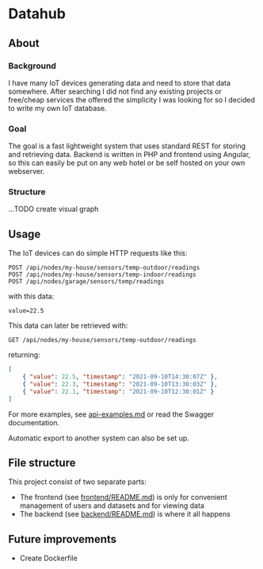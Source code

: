 # Datahub

## About

### Background
I have many IoT devices generating data and need to store that data somewhere.
After searching I did not find any existing projects or free/cheap services
the offered the simplicity I was looking for so I decided to write my own
IoT database.

### Goal
The goal is a fast lightweight system that uses standard REST for storing
and retrieving data. Backend is written in PHP and frontend using Angular,
so this can easily be put on any web hotel or be self
hosted on your own webserver.

### Structure
...TODO create visual graph

## Usage
The IoT devices can do simple HTTP requests like this:
```
POST /api/nodes/my-house/sensors/temp-outdoor/readings
POST /api/nodes/my-house/sensors/temp-indoor/readings
POST /api/nodes/garage/sensors/temp/readings
```
with this data:
```
value=22.5
```

This data can later be retrieved with:
```
GET /api/nodes/my-house/sensors/temp-outdoor/readings
```
returning:
```json
[
    { "value": 22.5, "timestamp": "2021-09-10T14:30:07Z" },
    { "value": 22.3, "timestamp": "2021-09-10T13:30:03Z" },
    { "value": 22.1, "timestamp": "2021-09-10T12:30:01Z" }
]
```

For more examples, see [api-examples.md](api-examples.md)
or read the Swagger documentation.

Automatic export to another system can also be set up.

## File structure
This project consist of two separate parts:

* The frontend (see [frontend/README.md](frontend/README.md)) is only for convenient management of users and datasets and for viewing data
* The backend (see [backend/README.md](backend/README.md)) is where it all happens

## Future improvements

* Create Dockerfile

